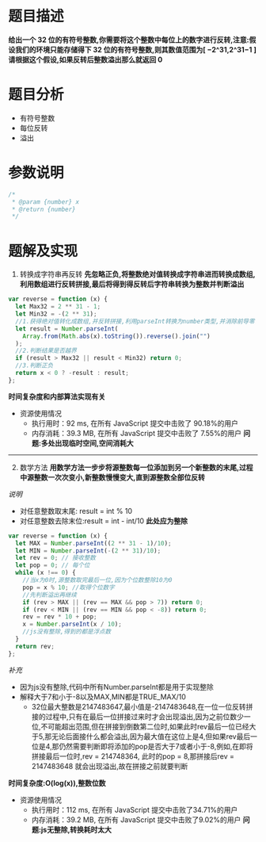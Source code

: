 # 题目描述

**给出一个 32 位的有符号整数,你需要将这个整数中每位上的数字进行反转,注意:假设我们的环境只能存储得下 32 位的有符号整数,则其数值范围为[ −2^31,2^31−1 ]请根据这个假设,如果反转后整数溢出那么就返回 0**

# 题目分析

- 有符号整数
- 每位反转
- 溢出

# 参数说明

```js
/*
 * @param {number} x
 * @return {number}
 */
```

# 题解及实现

1. 转换成字符串再反转
   **先忽略正负,将整数绝对值转换成字符串进而转换成数组,利用数组进行反转拼接,最后将得到得反转后字符串转换为整数并判断溢出**

```js
var reverse = function (x) {
  let Max32 = 2 ** 31 - 1;
  let Min32 = -(2 ** 31);
  //1.获得绝对值转化成数组,并反转拼接,利用parseInt转换为number类型,并消除前导零
  let result = Number.parseInt(
    Array.from(Math.abs(x).toString()).reverse().join("")
  );
  //2.判断结果是否越界
  if (result > Max32 || result < Min32) return 0;
  //3.判断正负
  return x < 0 ? -result : result;
};
```

**时间复杂度和内部算法实现有关**

- 资源使用情况
  - 执行用时：92 ms, 在所有 JavaScript 提交中击败了 90.18%的用户
  - 内存消耗：39.3 MB, 在所有 JavaScript 提交中击败了 7.55%的用户
    **问题:多处出现临时空间,空间消耗大**

---

2. 数学方法
   **用数学方法一步步将源整数每一位添加到另一个新整数的末尾,过程中源整数一次次变小,新整数慢慢变大,直到源整数全部位反转**

_说明_

- 对任意整数取末尾: result = int % 10
- 对任意整数去除末位:result = int - int/10 **此处应为整除**

```js
var reverse = function (x) {
  let MAX = Number.parseInt((2 ** 31 - 1)/10);
  let MIN = Number.parseInt(-(2 ** 31)/10);
  let rev = 0; // 接收整数
  let pop = 0; // 每个位
  while (x !== 0) {
    //当x为0时,源整数取完最后一位,因为个位数整除10为0
    pop = x % 10; //取得个位数字
    //先判断溢出再继续
    if (rev > MAX || (rev == MAX && pop > 7)) return 0;
    if (rev < MIN || (rev == MIN && pop < -8)) return 0;
    rev = rev * 10 + pop;
    x = Number.parseInt(x / 10);
    //js没有整除,得到的都是浮点数
  }
  return rev;
};
```
_补充_
+ 因为js没有整除,代码中所有Number.parseInt都是用于实现整除
+ 解释大于7和小于-8以及MAX,MIN都是TRUE_MAX/10
  + 32位最大整数是2147483647,最小值是-2147483648,在一位一位反转拼接的过程中,只有在最后一位拼接过来时才会出现溢出,因为之前位数少一位,不可能超出范围,但在拼接到倒数第二位时,如果此时rev最后一位已经大于5,那无论后面接什么都会溢出,因为最大值在这位上是4,但如果rev最后一位是4,那仍然需要判断即将添加的pop是否大于7或者小于-8,例如,在即将拼接最后一位时,rev = 214748364,
  此时的pop = 8,那拼接后rev = 2147483648 就会出现溢出,故在拼接之前就要判断

**时间复杂度:O(log(x)),整数位数**

- 资源使用情况
  + 执行用时：112 ms, 在所有 JavaScript 提交中击败了34.71%的用户
  + 内存消耗：39.2 MB, 在所有 JavaScript 提交中击败了9.02%的用户
  **问题:js无整除,转换耗时太大**


